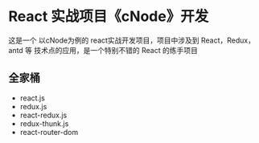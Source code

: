 # React 实战项目《cNode》开发
这是一个 以cNode为例的 react实战开发项目，项目中涉及到 React，Redux，antd 等 技术点的应用，是一个特别不错的 React 的练手项目 
## 全家桶
- react.js
- redux.js
- react-redux.js
- redux-thunk.js
- react-router-dom